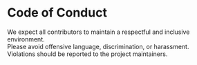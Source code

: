 # Code of Conduct  

We expect all contributors to maintain a respectful and inclusive environment.  
Please avoid offensive language, discrimination, or harassment.  
Violations should be reported to the project maintainers.
